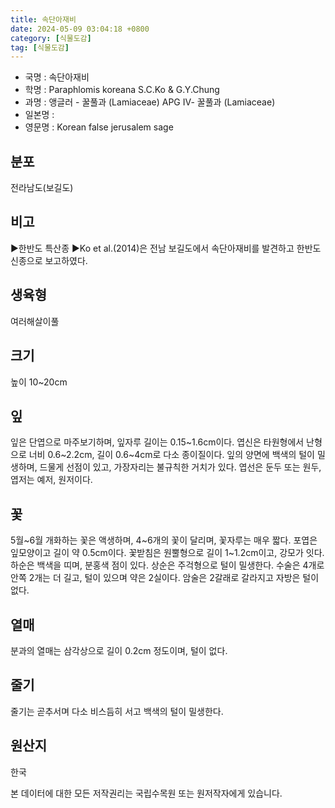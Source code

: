 ```yaml
---
title: 속단아재비
date: 2024-05-09 03:04:18 +0800
category: [식물도감]
tag: [식물도감]
---
```




- 국명 : 속단아재비
- 학명 : Paraphlomis koreana S.C.Ko & G.Y.Chung
- 과명 : 앵글러 - 꿀풀과 (Lamiaceae) APG Ⅳ- 꿀풀과 (Lamiaceae)
- 일본명 : 
- 영문명 : Korean false jerusalem sage


## 분포
전라남도(보길도)
## 비고
▶한반도 특산종▶Ko et al.(2014)은 전남 보길도에서 속단아재비를 발견하고 한반도 신종으로 보고하였다.
## 생육형
여러해살이풀
## 크기
높이 10~20cm
## 잎
잎은 단엽으로 마주보기하며, 잎자루 길이는 0.15~1.6cm이다. 엽신은 타원형에서 난형으로 너비 0.6~2.2cm, 길이 0.6~4cm로 다소 종이질이다. 잎의 양면에 백색의 털이 밀생하며, 드물게 선점이 있고, 가장자리는 불규칙한 거치가 있다. 엽선은 둔두 또는 원두, 엽저는 예저, 원저이다.
## 꽃
5월~6월 개화하는 꽃은 액생하며, 4~6개의 꽃이 달리며, 꽃자루는 매우 짧다. 포엽은 잎모양이고 길이 약 0.5cm이다. 꽃받침은 원뿔형으로 길이 1~1.2cm이고, 강모가 잇다. 하순은 백색을 띠며, 분홍색 점이 있다. 상순은 주걱형으로 털이 밀생한다. 수술은 4개로 안쪽 2개는 더 길고, 털이 있으며 약은 2실이다. 암술은 2갈래로 갈라지고 자방은 털이 없다.
## 열매
분과의 열매는 삼각상으로 길이 0.2cm 정도이며, 털이 없다.
## 줄기
줄기는 곧추서며 다소 비스듬히 서고 백색의 털이 밀생한다.
## 원산지
한국






본 데이터에 대한 모든 저작권리는 국립수목원 또는 원저작자에게 있습니다.
